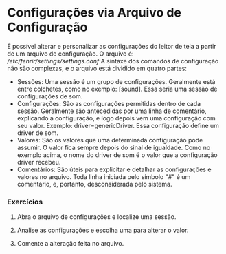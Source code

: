 ﻿# Configurações via Arquivo de Configuração

É possível alterar e personalizar as configurações do leitor de tela a partir de um arquivo de configuração.
O arquivo é:
*/etc/fenrir/settings/settings.conf*
A sintaxe dos comandos de configuração não são complexas, e o arquivo está dividido em quatro partes:
* Sessões: Uma sessão é um grupo de configurações. Geralmente está entre colchetes, como no exemplo: [sound]. Essa seria uma sessão de configurações de som.
* Configurações: São as configurações permitidas dentro de cada sessão. Geralmente são antecedidas por uma linha de comentário, explicando a configuração, e logo depois vem uma configuração com seu valor. Exemplo: driver=genericDriver. Essa configuração define um driver de som.
* Valores: São os valores que uma determinada configuração pode assumir. O valor fica sempre depois do sinal de igualdade. Como no exemplo acima, o nome do driver de som é o valor que a configuração driver recebeu.
* Comentários: São úteis para explicitar e detalhar as configurações e valores no arquivo. Toda linha iniciada pelo símbolo "#" é um comentário, e, portanto, desconsiderada pelo sistema.

### Exercícios

1. Abra o arquivo de configurações e localize uma sessão.

2. Analise as configurações e escolha uma para alterar o valor.

3. Comente a alteração feita no arquivo.